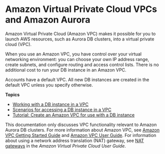 # Amazon Virtual Private Cloud VPCs and Amazon Aurora<a name="USER_VPC"></a>

Amazon Virtual Private Cloud \(Amazon VPC\) makes it possible for you to launch AWS resources, such as Aurora DB clusters, into a virtual private cloud \(VPC\)\. 

When you use an Amazon VPC, you have control over your virtual networking environment: you can choose your own IP address range, create subnets, and configure routing and access control lists\. There is no additional cost to run your DB instance in an Amazon VPC\. 

Accounts have a default VPC\. All new DB instances are created in the default VPC unless you specify otherwise\.

**Topics**
+ [Working with a DB instance in a VPC](USER_VPC.WorkingWithRDSInstanceinaVPC.md)
+ [Scenarios for accessing a DB instance in a VPC](USER_VPC.Scenarios.md)
+ [Tutorial: Create an Amazon VPC for use with a DB instance](CHAP_Tutorials.WebServerDB.CreateVPC.md)

This documentation only discusses VPC functionality relevant to Amazon Aurora DB clusters\. For more information about Amazon VPC, see [Amazon VPC Getting Started Guide](https://docs.aws.amazon.com/AmazonVPC/latest/GettingStartedGuide/) and [Amazon VPC User Guide](https://docs.aws.amazon.com/vpc/latest/userguide/)\. For information about using a network address translation \(NAT\) gateway, see [NAT gateways](https://docs.aws.amazon.com/vpc/latest/userguide/vpc-nat-gateway.html) in the *Amazon Virtual Private Cloud User Guide*\. 